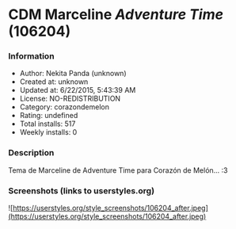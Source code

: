 # CDM Marceline *Adventure Time* (106204)

### Information
- Author: Nekita Panda (unknown)
- Created at: unknown
- Updated at: 6/22/2015, 5:43:39 AM
- License: NO-REDISTRIBUTION
- Category: corazondemelon
- Rating: undefined
- Total installs: 517
- Weekly installs: 0


### Description
Tema de Marceline de Adventure Time para Corazón de Melón... :3


### Screenshots (links to userstyles.org)
![https://userstyles.org/style_screenshots/106204_after.jpeg](https://userstyles.org/style_screenshots/106204_after.jpeg)


